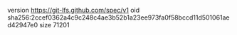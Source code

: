 version https://git-lfs.github.com/spec/v1
oid sha256:2ccef0362a4c9c248c4ae3b52b1a23ee973fa0f58bccd11d501061aed42947e0
size 71201
